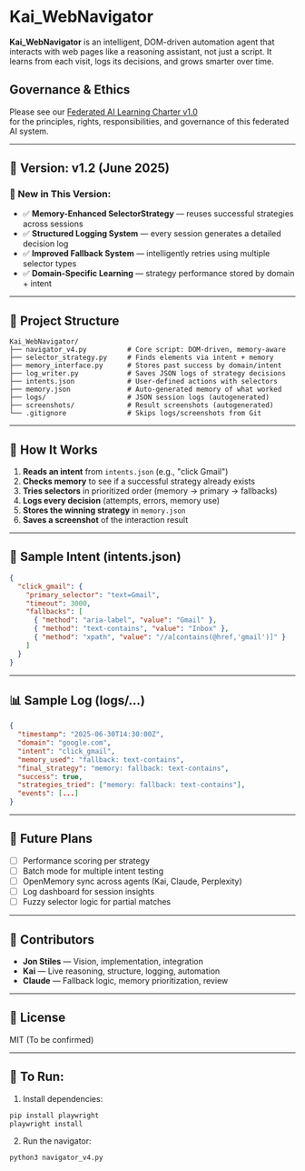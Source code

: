 # Kai_WebNavigator

**Kai_WebNavigator** is an intelligent, DOM-driven automation agent that interacts with web pages like a reasoning assistant, not just a script. It learns from each visit, logs its decisions, and grows smarter over time.

## Governance & Ethics

Please see our [Federated AI Learning Charter v1.0](./Federated_AI_Learning_Charter_v1.0.md)  
for the principles, rights, responsibilities, and governance of this federated AI system.

---

## 🚀 Version: v1.2 (June 2025)

### 🎉 New in This Version:
- ✅ **Memory-Enhanced SelectorStrategy** — reuses successful strategies across sessions
- ✅ **Structured Logging System** — every session generates a detailed decision log
- ✅ **Improved Fallback System** — intelligently retries using multiple selector types
- ✅ **Domain-Specific Learning** — strategy performance stored by domain + intent

---

## 🔧 Project Structure

```
Kai_WebNavigator/
├── navigator_v4.py          # Core script: DOM-driven, memory-aware
├── selector_strategy.py     # Finds elements via intent + memory
├── memory_interface.py      # Stores past success by domain/intent
├── log_writer.py            # Saves JSON logs of strategy decisions
├── intents.json             # User-defined actions with selectors
├── memory.json              # Auto-generated memory of what worked
├── logs/                    # JSON session logs (autogenerated)
├── screenshots/             # Result screenshots (autogenerated)
└── .gitignore               # Skips logs/screenshots from Git
```

---

## 🧠 How It Works

1. **Reads an intent** from `intents.json` (e.g., "click Gmail")
2. **Checks memory** to see if a successful strategy already exists
3. **Tries selectors** in prioritized order (memory → primary → fallbacks)
4. **Logs every decision** (attempts, errors, memory use)
5. **Stores the winning strategy** in `memory.json`
6. **Saves a screenshot** of the interaction result

---

## 📜 Sample Intent (intents.json)

```json
{
  "click_gmail": {
    "primary_selector": "text=Gmail",
    "timeout": 3000,
    "fallbacks": [
      { "method": "aria-label", "value": "Gmail" },
      { "method": "text-contains", "value": "Inbox" },
      { "method": "xpath", "value": "//a[contains(@href,'gmail')]" }
    ]
  }
}
```

---

## 📊 Sample Log (logs/...)

```json
{
  "timestamp": "2025-06-30T14:30:00Z",
  "domain": "google.com", 
  "intent": "click_gmail",
  "memory_used": "fallback: text-contains",
  "final_strategy": "memory: fallback: text-contains",
  "success": true,
  "strategies_tried": ["memory: fallback: text-contains"],
  "events": [...]
}
```

---

## 🧩 Future Plans

- [ ] Performance scoring per strategy
- [ ] Batch mode for multiple intent testing
- [ ] OpenMemory sync across agents (Kai, Claude, Perplexity)
- [ ] Log dashboard for session insights
- [ ] Fuzzy selector logic for partial matches

---

## 👥 Contributors

- **Jon Stiles** — Vision, implementation, integration
- **Kai** — Live reasoning, structure, logging, automation
- **Claude** — Fallback logic, memory prioritization, review

---

## 📌 License

MIT (To be confirmed)

---

## 🏁 To Run:

1. Install dependencies:
```bash
pip install playwright
playwright install
```

2. Run the navigator:
```bash
python3 navigator_v4.py
```

